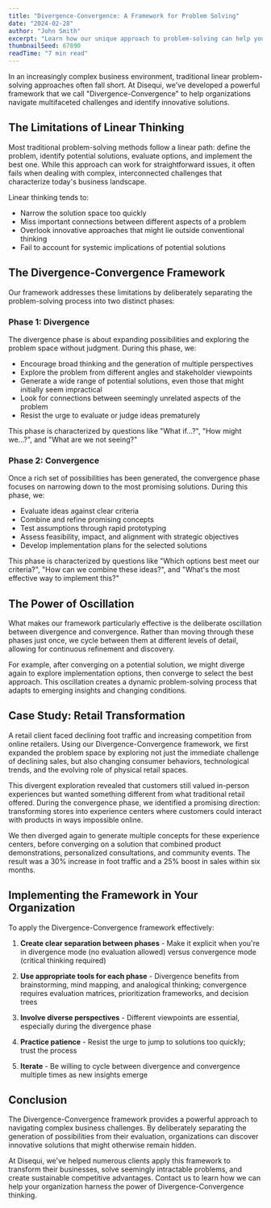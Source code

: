 ```yaml
---
title: "Divergence-Convergence: A Framework for Problem Solving"
date: "2024-02-28"
author: "John Smith"
excerpt: "Learn how our unique approach to problem-solving can help your business navigate complex challenges."
thumbnailSeed: 67890
readTime: "7 min read"
---
```


In an increasingly complex business environment, traditional linear problem-solving approaches often fall short. At Disequi, we've developed a powerful framework that we call "Divergence-Convergence" to help organizations navigate multifaceted challenges and identify innovative solutions.

## The Limitations of Linear Thinking

Most traditional problem-solving methods follow a linear path: define the problem, identify potential solutions, evaluate options, and implement the best one. While this approach can work for straightforward issues, it often fails when dealing with complex, interconnected challenges that characterize today's business landscape.

Linear thinking tends to:
- Narrow the solution space too quickly
- Miss important connections between different aspects of a problem
- Overlook innovative approaches that might lie outside conventional thinking
- Fail to account for systemic implications of potential solutions

## The Divergence-Convergence Framework

Our framework addresses these limitations by deliberately separating the problem-solving process into two distinct phases:

### Phase 1: Divergence

The divergence phase is about expanding possibilities and exploring the problem space without judgment. During this phase, we:

- Encourage broad thinking and the generation of multiple perspectives
- Explore the problem from different angles and stakeholder viewpoints
- Generate a wide range of potential solutions, even those that might initially seem impractical
- Look for connections between seemingly unrelated aspects of the problem
- Resist the urge to evaluate or judge ideas prematurely

This phase is characterized by questions like "What if...?", "How might we...?", and "What are we not seeing?"

### Phase 2: Convergence

Once a rich set of possibilities has been generated, the convergence phase focuses on narrowing down to the most promising solutions. During this phase, we:

- Evaluate ideas against clear criteria
- Combine and refine promising concepts
- Test assumptions through rapid prototyping
- Assess feasibility, impact, and alignment with strategic objectives
- Develop implementation plans for the selected solutions

This phase is characterized by questions like "Which options best meet our criteria?", "How can we combine these ideas?", and "What's the most effective way to implement this?"

## The Power of Oscillation

What makes our framework particularly effective is the deliberate oscillation between divergence and convergence. Rather than moving through these phases just once, we cycle between them at different levels of detail, allowing for continuous refinement and discovery.

For example, after converging on a potential solution, we might diverge again to explore implementation options, then converge to select the best approach. This oscillation creates a dynamic problem-solving process that adapts to emerging insights and changing conditions.

## Case Study: Retail Transformation

A retail client faced declining foot traffic and increasing competition from online retailers. Using our Divergence-Convergence framework, we first expanded the problem space by exploring not just the immediate challenge of declining sales, but also changing consumer behaviors, technological trends, and the evolving role of physical retail spaces.

This divergent exploration revealed that customers still valued in-person experiences but wanted something different from what traditional retail offered. During the convergence phase, we identified a promising direction: transforming stores into experience centers where customers could interact with products in ways impossible online.

We then diverged again to generate multiple concepts for these experience centers, before converging on a solution that combined product demonstrations, personalized consultations, and community events. The result was a 30% increase in foot traffic and a 25% boost in sales within six months.

## Implementing the Framework in Your Organization

To apply the Divergence-Convergence framework effectively:

1. **Create clear separation between phases** - Make it explicit when you're in divergence mode (no evaluation allowed) versus convergence mode (critical thinking required)

2. **Use appropriate tools for each phase** - Divergence benefits from brainstorming, mind mapping, and analogical thinking; convergence requires evaluation matrices, prioritization frameworks, and decision trees

3. **Involve diverse perspectives** - Different viewpoints are essential, especially during the divergence phase

4. **Practice patience** - Resist the urge to jump to solutions too quickly; trust the process

5. **Iterate** - Be willing to cycle between divergence and convergence multiple times as new insights emerge

## Conclusion

The Divergence-Convergence framework provides a powerful approach to navigating complex business challenges. By deliberately separating the generation of possibilities from their evaluation, organizations can discover innovative solutions that might otherwise remain hidden.

At Disequi, we've helped numerous clients apply this framework to transform their businesses, solve seemingly intractable problems, and create sustainable competitive advantages. Contact us to learn how we can help your organization harness the power of Divergence-Convergence thinking.

